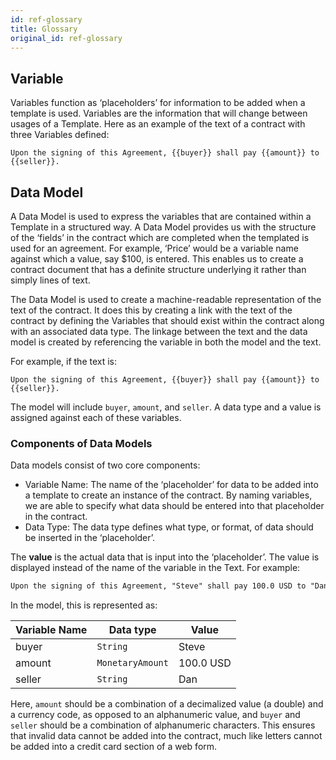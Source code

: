```yaml
---
id: ref-glossary
title: Glossary
original_id: ref-glossary
---
```


## Variable

Variables function as ‘placeholders’ for information to be added when a template is used. Variables are the information that will change between usages of a Template. Here as an example of the text of a contract with three Variables defined:

```
Upon the signing of this Agreement, {{buyer}} shall pay {{amount}} to {{seller}}.
```

## Data Model

A Data Model is used to express the variables that are contained within a Template in a structured way. A Data Model provides us with the structure of the ‘fields’ in the contract which are completed when the templated is used for an agreement. For example, ‘Price’ would be a variable name against which a value, say $100, is entered. This enables us to create a contract document that has a definite structure underlying it rather than simply lines of text.

The Data Model is used to create a machine-readable representation of the text of the contract. It does this by creating a link with the text of the contract by defining the Variables that should exist within the contract along with an associated data type. The linkage between the text and the data model is created by referencing the variable in both the model and the text.


For example, if the text is:
```
Upon the signing of this Agreement, {{buyer}} shall pay {{amount}} to {{seller}}.
```

The model will include `buyer`, `amount`, and `seller`. A data type and a value is assigned against each of these variables.

### Components of Data Models

Data models consist of two core components:

- Variable Name: The name of the ‘placeholder’ for data to be added into a template to create an instance of the contract. By naming variables, we are able to specify what data should be entered into that placeholder in the contract.
- Data Type: The data type defines what type, or format, of data should be inserted in the ‘placeholder’.


The **value** is the actual data that is input into the ‘placeholder’. The value is displayed instead of the name of the variable in the Text. For example:

```md
Upon the signing of this Agreement, "Steve" shall pay 100.0 USD to "Dan".
```

In the model, this is represented as:

  | Variable Name | Data type | Value |
  |---------------|-----------|-------|
  | buyer  | `String` | Steve |
  | amount | `MonetaryAmount` | 100.0 USD |
  | seller | `String` | Dan |

 Here, `amount` should be a combination of a decimalized value (a double) and a currency code, as opposed to an alphanumeric value, and `buyer` and `seller` should be a combination of alphanumeric characters. This ensures that invalid data cannot be added into the contract, much like letters cannot be added into a credit card section of a web form.
